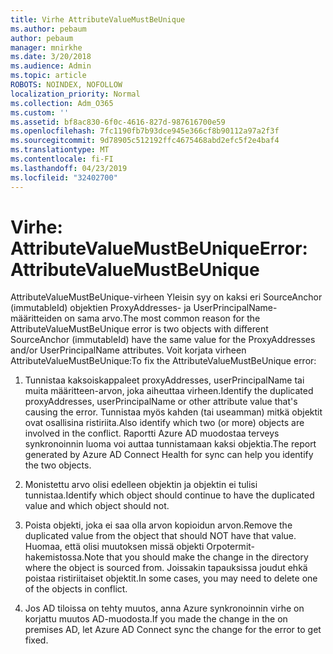 ```yaml
---
title: Virhe AttributeValueMustBeUnique
ms.author: pebaum
author: pebaum
manager: mnirkhe
ms.date: 3/20/2018
ms.audience: Admin
ms.topic: article
ROBOTS: NOINDEX, NOFOLLOW
localization_priority: Normal
ms.collection: Adm_O365
ms.custom: ''
ms.assetid: bf8ac830-6f0c-4616-827d-987616700e59
ms.openlocfilehash: 7fc1190fb7b93dce945e366cf8b90112a97a2f3f
ms.sourcegitcommit: 9d78905c512192ffc4675468abd2efc5f2e4baf4
ms.translationtype: MT
ms.contentlocale: fi-FI
ms.lasthandoff: 04/23/2019
ms.locfileid: "32402700"
---
```

# <a name="error-attributevaluemustbeunique"></a><span data-ttu-id="7750f-102">Virhe: AttributeValueMustBeUnique</span><span class="sxs-lookup"><span data-stu-id="7750f-102">Error: AttributeValueMustBeUnique</span></span>

<span data-ttu-id="7750f-103">AttributeValueMustBeUnique-virheen Yleisin syy on kaksi eri SourceAnchor (immutableId) objektien ProxyAddresses- ja UserPrincipalName-määritteiden on sama arvo.</span><span class="sxs-lookup"><span data-stu-id="7750f-103">The most common reason for the AttributeValueMustBeUnique error is two objects with different SourceAnchor (immutableId) have the same value for the ProxyAddresses and/or UserPrincipalName attributes.</span></span> <span data-ttu-id="7750f-104">Voit korjata virheen AttributeValueMustBeUnique:</span><span class="sxs-lookup"><span data-stu-id="7750f-104">To fix the AttributeValueMustBeUnique error:</span></span>
  
1. <span data-ttu-id="7750f-105">Tunnistaa kaksoiskappaleet proxyAddresses, userPrincipalName tai muita määritteen-arvon, joka aiheuttaa virheen.</span><span class="sxs-lookup"><span data-stu-id="7750f-105">Identify the duplicated proxyAddresses, userPrincipalName or other attribute value that's causing the error.</span></span> <span data-ttu-id="7750f-106">Tunnistaa myös kahden (tai useamman) mitkä objektit ovat osallisina ristiriita.</span><span class="sxs-lookup"><span data-stu-id="7750f-106">Also identify which two (or more) objects are involved in the conflict.</span></span> <span data-ttu-id="7750f-107">Raportti Azure AD muodostaa terveys synkronoinnin luoma voi auttaa tunnistamaan kaksi objektia.</span><span class="sxs-lookup"><span data-stu-id="7750f-107">The report generated by Azure AD Connect Health for sync can help you identify the two objects.</span></span>
    
2. <span data-ttu-id="7750f-108">Monistettu arvo olisi edelleen objektin ja objektin ei tulisi tunnistaa.</span><span class="sxs-lookup"><span data-stu-id="7750f-108">Identify which object should continue to have the duplicated value and which object should not.</span></span>
    
3. <span data-ttu-id="7750f-109">Poista objekti, joka ei saa olla arvon kopioidun arvon.</span><span class="sxs-lookup"><span data-stu-id="7750f-109">Remove the duplicated value from the object that should NOT have that value.</span></span> <span data-ttu-id="7750f-110">Huomaa, että olisi muutoksen missä objekti Orpotermit-hakemistossa.</span><span class="sxs-lookup"><span data-stu-id="7750f-110">Note that you should make the change in the directory where the object is sourced from.</span></span> <span data-ttu-id="7750f-111">Joissakin tapauksissa joudut ehkä poistaa ristiriitaiset objektit.</span><span class="sxs-lookup"><span data-stu-id="7750f-111">In some cases, you may need to delete one of the objects in conflict.</span></span>
    
4. <span data-ttu-id="7750f-112">Jos AD tiloissa on tehty muutos, anna Azure synkronoinnin virhe on korjattu muutos AD-muodosta.</span><span class="sxs-lookup"><span data-stu-id="7750f-112">If you made the change in the on premises AD, let Azure AD Connect sync the change for the error to get fixed.</span></span>
    

